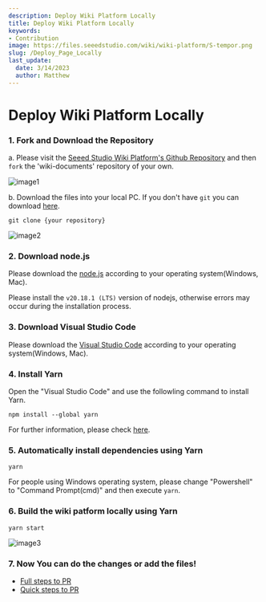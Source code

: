```yaml
---
description: Deploy Wiki Platform Locally
title: Deploy Wiki Platform Locally
keywords:
- Contribution
image: https://files.seeedstudio.com/wiki/wiki-platform/S-tempor.png
slug: /Deploy_Page_Locally
last_update:
  date: 3/14/2023
  author: Matthew
---
```


# Deploy Wiki Platform Locally

### 1. Fork and Download the Repository

a. Please visit the [Seeed Studio Wiki Platform's Github Repository](https://github.com/Seeed-Studio/wiki-documents/tree/docusaurus-version) and then `fork` the 'wiki-documents' repository of your own.

![image1](./1.jpg)

b. Download the files into your local PC. If you don't have `git` you can download [here](https://git-scm.com/).

```
git clone {your repository}
```

![image2](./2.jpg)

### 2. Download node.js

Please download the [node.js](https://nodejs.org/en/download/) according to your operating system(Windows, Mac).

Please install the `v20.18.1 (LTS)` version of nodejs, otherwise errors may occur during the installation process.

### 3. Download Visual Studio Code

Please download the [Visual Studio Code](https://code.visualstudio.com/Download) according to your operating system(Windows, Mac).

### 4. Install Yarn

Open the "Visual Studio Code" and use the followling command to install Yarn.

```
npm install --global yarn
```

For further information, please check [here](https://classic.yarnpkg.com/lang/en/docs/install/#windows-stable).

### 5. Automatically install dependencies using Yarn

```
yarn
```

For people using Windows operating system, please change "Powershell" to "Command Prompt(cmd)" and then execute `yarn`.

### 6. Build the wiki patform locally using Yarn

```
yarn start
```

![image3](./3.jpg)

### 7. Now You can do the changes or add the files!

- [Full steps to PR](/full_steps_pull_request)
- [Quick steps to PR](/quick_pull_request)

